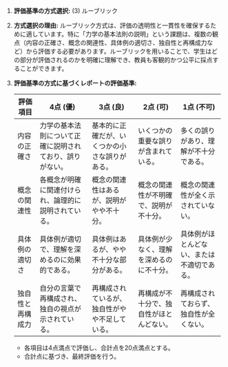 1. **評価基準の方式選択:** (3) ルーブリック

2. **方式選択の理由:** 
   ルーブリック方式は、評価の透明性と一貫性を確保するために適しています。特に「力学の基本法則の説明」という課題は、複数の観点（内容の正確さ、概念の関連性、具体例の適切さ、独自性と再構成力など）から評価する必要があります。ルーブリックを用いることで、学生はどの部分が評価されるのかを明確に理解でき、教員も客観的かつ公平に採点することができます。

3. **評価基準の方式に基づくレポートの評価基準:**

   | 評価項目           | 4点 (優)                                      | 3点 (良)                                      | 2点 (可)                                      | 1点 (不可)                                    |
   |--------------------|-----------------------------------------------|-----------------------------------------------|-----------------------------------------------|-----------------------------------------------|
   | 内容の正確さ       | 力学の基本法則について正確に説明されており、誤りがない。 | 基本的に正確だが、いくつかの小さな誤りがある。 | いくつかの重要な誤りが含まれている。         | 多くの誤りがあり、理解が不十分である。       |
   | 概念の関連性       | 各概念が明確に関連付けられ、論理的に説明されている。 | 概念の関連性はあるが、説明がやや不十分。     | 概念の関連性が不明確で、説明が不十分。       | 概念の関連性が全く示されていない。           |
   | 具体例の適切さ     | 具体例が適切で、理解を深めるのに効果的である。     | 具体例はあるが、やや不十分な部分がある。     | 具体例が少なく、理解を深めるのに不十分。     | 具体例がほとんどない、または不適切である。   |
   | 独自性と再構成力   | 自分の言葉で再構成され、独自の視点が示されている。 | 再構成されているが、独自性がやや不足している。 | 再構成が不十分で、独自性がほとんどない。     | 再構成されておらず、独自性が全くない。       |

   - 各項目は4点満点で評価し、合計点を20点満点とする。
   - 合計点に基づき、最終評価を行う。
